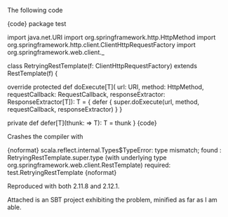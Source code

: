 The following code 

{code}
package test

import java.net.URI
import org.springframework.http.HttpMethod
import org.springframework.http.client.ClientHttpRequestFactory
import org.springframework.web.client._

class RetryingRestTemplate(f: ClientHttpRequestFactory)
    extends RestTemplate(f) {

  override protected def doExecute[T](
      url: URI,
      method: HttpMethod,
      requestCallback: RequestCallback,
      responseExtractor: ResponseExtractor[T]): T = {
    defer {
      super.doExecute(url, method, requestCallback, responseExtractor)
    }
  }

  private def defer[T](thunk: => T): T = thunk
}
{code}

Crashes the compiler with 

{noformat}
scala.reflect.internal.Types$TypeError: type mismatch;
 found   : RetryingRestTemplate.super.type (with underlying type org.springframework.web.client.RestTemplate)
 required: test.RetryingRestTemplate
{noformat}

Reproduced with both 2.11.8 and 2.12.1.

Attached is an SBT project exhibiting the problem, minified as far as I am able.
